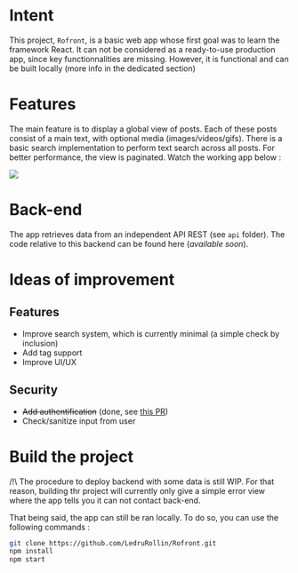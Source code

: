 # Intent

This project, `Rofront`, is a basic web app whose first goal was to learn the framework React. It can not be considered as a ready-to-use production app, since key functionnalities are missing. However, it is functional and can be built locally (more info in the dedicated section)

# Features

The main feature is to display a global view of posts. Each of these posts consist of a main text, with optional media (images/videos/gifs). There is a basic search implementation to perform text search across all posts. For better performance, the view is paginated. Watch the working app below :

<img src="public/Rofront_vis.gif"> 

# Back-end

The app retrieves data from an independent API REST (see `api` folder). The code relative to this backend can be found here (<em>available soon</em>).

# Ideas of improvement

## Features
- Improve search system, which is currently minimal (a simple check by inclusion)
- Add tag support
- Improve UI/UX

## Security

- ~~Add authentification~~ (done, see [this PR](https://github.com/LedruRollin/Rofront/pull/1))
- Check/sanitize input from user


# Build the project

\/!\ The procedure to deploy backend with some data is still WIP. For that reason,  building thr project will currently only give a simple error view where the app tells you it can not contact back-end.

That being said, the app can still be ran locally. To do so, you can use the following commands :

```bash
git clone https://github.com/LedruRollin/Rofront.git
npm install
npm start
```
